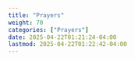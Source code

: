 ```yaml
---
title: "Prayers"
weight: 70
categories: ["Prayers"]
date: 2025-04-22T01:21:24-04:00
lastmod: 2025-04-22T01:22:42-04:00
---
```

